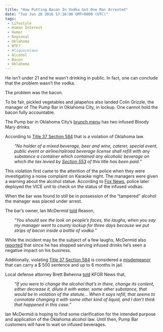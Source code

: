 ```yaml
---
title: "How Putting Bacon In Vodka Got One Man Arrested"
date: "Tue Jun 28 2016 17:16:06 GMT+0000 (UTC)"
tags: 
 - Lifestyle
 - Human Interest
 - Humor
 - Regional
 - Oklahoma
 - WTF?
 - #liquorelaws
 - Alcohol
 - Bacon
 - Oklahoma
---
```

<p>He isn&#x2019;t under 21 and he wasn&#x2019;t drinking in public. In fact, one can conclude that the problem wasn&#x2019;t the vodka.</p><p>The problem was the bacon.</p><p>To be fair, pickled vegetables and jalape&#xF1;os also landed Colin Grizzle, the manager of The Pump Bar in Oklahoma City, in lockup. One cannot hold the bacon fully accountable.</p><p>The Pump bar in Oklahoma City&#x2019;s <a href="http://pumpbar.net/" onclick="__gaTracker(&apos;send&apos;, &apos;event&apos;, &apos;outbound-article&apos;, &apos;http://pumpbar.net/&apos;, &apos;brunch menu&apos;);">brunch menu</a> has two infused Bloody Mary drinks.</p><p>According to <a href="https://www.oscn.net/applications/oscn/deliverdocument.asp?lookup=Next&amp;listorder=29300&amp;dbCode=STOKST37&amp;year=" onclick="__gaTracker(&apos;send&apos;, &apos;event&apos;, &apos;outbound-article&apos;, &apos;https://www.oscn.net/applications/oscn/deliverdocument.asp?lookup=Next&amp;listorder=29300&amp;dbCode=STOKST37&amp;year=&apos;, &apos;Title 37 Section 584&apos;);">Title 37 Section 584</a> that is a violation of Oklahoma law.</p><p style="padding-left: 30px;"><em>&#x201C;No holder of a mixed beverage, beer and wine, caterer, special event, public event or airline/railroad beverage license shall refill with any substance a container which contained any alcoholic beverage on which the tax levied by <a href="https://www.oscn.net/applications/oscn/DeliverDocument.asp?citeid=78126" onclick="__gaTracker(&apos;send&apos;, &apos;event&apos;, &apos;outbound-article&apos;, &apos;https://www.oscn.net/applications/oscn/DeliverDocument.asp?citeid=78126&apos;, &apos;Section 553&apos;);">Section 553</a> of this title has been paid.&#x201D;</em></p><p>This violation first came to the attention of the police when they were investigating a noise complaint on Karaoke night. The managers were given a warning about the alcohol statue. According to <a href="http://okcfox.com/news/local/bacon-booze-local-bar-bartender-in-trouble-for-infusing-vodka" onclick="__gaTracker(&apos;send&apos;, &apos;event&apos;, &apos;outbound-article&apos;, &apos;http://okcfox.com/news/local/bacon-booze-local-bar-bartender-in-trouble-for-infusing-vodka&apos;, &apos;Fox News&apos;);">Fox News</a>, police later deployed the VICE unit to check on the status of the infused vodkas.</p><p>When the bar was found to still be in possession of the &#x201C;tampered&#x201D; alcohol the manager was placed under arrest.</p><p>The bar&#x2019;s owner, Ian McDermid <a href="https://reason.com/blog/2016/06/27/oklahoma-city-cops-say-infused-liquor-is" onclick="__gaTracker(&apos;send&apos;, &apos;event&apos;, &apos;outbound-article&apos;, &apos;https://reason.com/blog/2016/06/27/oklahoma-city-cops-say-infused-liquor-is&apos;, &apos;told&apos;);">told</a> Reason,</p><p style="padding-left: 30px;"><em>&#x201C;You should see the look on people&#x2019;s faces, the laughs, when you say my manager went to county lockup for three days because we put strips of bacon inside a bottle of vodka.&#x201D;</em></p><p>While the incident may be the subject of a few laughs, McDermid also <a href="https://reason.com/blog/2016/06/27/oklahoma-city-cops-say-infused-liquor-is" onclick="__gaTracker(&apos;send&apos;, &apos;event&apos;, &apos;outbound-article&apos;, &apos;https://reason.com/blog/2016/06/27/oklahoma-city-cops-say-infused-liquor-is&apos;, &apos;reported&apos;);">reported</a> that since he has stopped serving infused drinks he&#x2019;s seen a negative impact on his business.</p><p>Additionally, violating <a href="https://www.oscn.net/applications/oscn/DeliverDocument.asp?citeid=78126" onclick="__gaTracker(&apos;send&apos;, &apos;event&apos;, &apos;outbound-article&apos;, &apos;https://www.oscn.net/applications/oscn/DeliverDocument.asp?citeid=78126&apos;, &apos;Title 37 Section 584&apos;);">Title 37 Section 584</a> is considered a <a href="http://law.justia.com/codes/oklahoma/2015/title-37/section-37-566/" onclick="__gaTracker(&apos;send&apos;, &apos;event&apos;, &apos;outbound-article&apos;, &apos;http://law.justia.com/codes/oklahoma/2015/title-37/section-37-566/&apos;, &apos;misdemeanor&apos;);">misdemeanor</a> that can carry a $ 500 sentence and up to 6 months in jail.</p><p>Local defense attorney Brett Behenna <a href="http://kfor.com/2016/06/24/alcohol-infusion-confusion-brews-in-oklahoma-city/" onclick="__gaTracker(&apos;send&apos;, &apos;event&apos;, &apos;outbound-article&apos;, &apos;http://kfor.com/2016/06/24/alcohol-infusion-confusion-brews-in-oklahoma-city/&apos;, &apos;told&apos;);">told</a> KFOR News that,</p><p style="padding-left: 30px;"><em>&#x201C;If you were to change the alcohol that&#x2019;s in there, change its content, either decrease it, dilute it with water, some other substance, that would be in violation of the statute&#x2026; When it says refill, that seems to connotate changing it with some other kind of liquid, and I don&#x2019;t think that happened in this case.&#x201D;</em></p><p>Ian McDermid is hoping to find some clarification for the intended purpose and application of the Oklahoma alcohol law. Until then, Pump Bar customers will have to wait on infused beverages.</p>